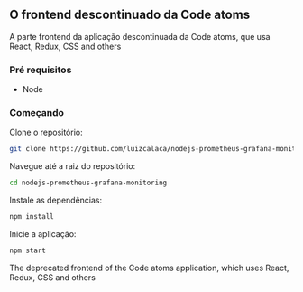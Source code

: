 ## O frontend descontinuado da Code atoms

A parte frontend da aplicação descontinuada da Code atoms, que usa React, Redux, CSS and others

### Pré requisitos

- Node

### Começando

Clone o repositório:

```bash
git clone https://github.com/luizcalaca/nodejs-prometheus-grafana-monitoring
```

Navegue até a raiz do repositório:

```bash
cd nodejs-prometheus-grafana-monitoring
```

Instale as dependências:

```bash
npm install
```

Inicie a aplicação:

```bash
npm start
```

The deprecated frontend of the Code atoms application, which uses React, Redux, CSS and others
